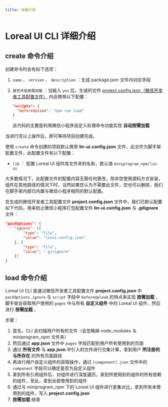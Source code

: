 ```yaml
---
title: 详细介绍
---
```

# <H2Icon /> Loreal UI CLI 详细介绍
   
## create 命令介绍

创建命令时会有如下选项：

1. `name` 、 `version` 、 `description` ：生成 package.json 文件内对应字段

2. `是否开启按需加载` ：当输入 `yes` 后，生成的文件 [project.config.json（微信开发者工具配置文件）](https://developers.weixin.qq.com/miniprogram/dev/devtools/projectconfig.html) 内会携带以下配置：

   ```json
   "scripts": {
     "beforeUpload": "npm run load"
   }
   ```

   此代码的主要是利用微信小程序自定义处理命令功能实现 **自动按需加载**

当进行完以上操作后，即可等待项目创建完成。

使用 `create` 命令创建的项目默认携带 **lin-ui.config.json** 文件，此文件为脚手架配置文件，此配置文件有以下配置：

- `lib` ： 配置 Loreal UI 组件库文件夹的名称，默认值 `miniprogram_npm/lin-ui`

大多数情况下，此配置文件的配置内容无需任何更改，除非您使用源码方式安装，组件在其他路径的情况下时，当然如果您认为不需要此文件，您也可以删除，我们在脚手架内部已内置与微信小程序相同的默认配置。

在生成的微信开发者工具配置文件 **project.config.json** 文件中，我们已默认配置如下代码，用来防止微信小程序打包配置文件 **lin-ui.config.json** 与 **.gitignore** 文件：

```json
"packOptions": {
    "ignore": [{
        "type": "file",
        "value": "linui.config.json"
    }, {
        "type": "file",
        "value": ".gitignore"
    }]
}
```

## load 命令介绍
Loreal UI CLI 是通过微信开发者工具配置文件 **project.config.json** 中 `packOptions.ignore` 与 `script` 字段中 `beforeUpload` 的特点来实现 **按需加载** ，脚手架会获取用户使用的 `pages` 中与所有 **自定义组件** 中的 Loreal UI 组件，然后进行 **按需加载** 。

步骤：
1. 首先，CLI 会扫描用户所有的文件（会忽略掉 node_modules 与 miniprogram_npm 文件夹）
2. 然后通过 **app.json** 文件中 `pages` 字段匹配到用户所有使用到的页面
3. 通过 **所有文件** 与 **app.json** 中引入的文件进行交集计算，拿到用户 **所注册的与所存在** 的所有页面路径
4. 再进行用户自定义组件的获取操作，通过 `[component].json` 文件中的 `component` 字段可以确定是否为自定义组件
5. 拿到所有引用组件后，对组件进行深度遍历，拿到所使用到的组件的所有依赖的组件，至此，拿到全部使用到的组件
6. 通过与 miniprogram_npm 下的 Loreal UI 组件进行差集对比，拿到所有未使用到的组件，写入 **project.config.json**
7. **按需加载** 结束

<RightMenu />
